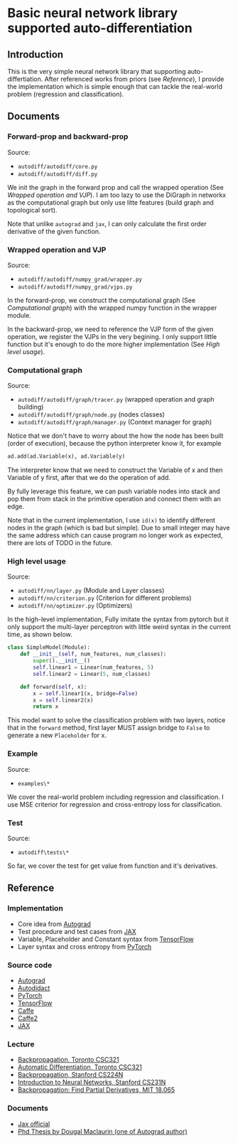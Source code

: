 # Basic neural network library supported auto-differentiation

## Introduction

This is the very simple neural network library that supporting auto-differtiation. After referenced works from priors (see *Reference*), I provide the implementation which is simple enough that can tackle the real-world problem (regression and classification).

## Documents

### Forward-prop and backward-prop

Source:

- `autodiff/autodiff/core.py`
- `autodiff/autodiff/diff.py`

We init the graph in the forward prop and call the wrapped operation (See *Wrapped operation and VJP*). I am too lazy to use the DiGraph in networkx as the computational graph but only use litte features (build graph and topological sort).

Note that unlike `autograd` and `jax`, I can only calculate the first order derivative of the given function.

### Wrapped operation and VJP

Source:

- `autodiff/autodiff/numpy_grad/wrapper.py`
- `autodiff/autodiff/numpy_grad/vjps.py`

In the forward-prop, we construct the computational graph (See *Computational graph*) with the wrapped numpy function in the wrapper module.

In the backward-prop, we need to reference the VJP form of the given operation, we register the VJPs in the very begining. I only support little function but it's enough to do the more higher implementation (See *High level usage*).

### Computational graph

Source: 

- `autodiff/autodiff/graph/tracer.py` (wrapped operation and graph building)
- `autodiff/autodiff/graph/node.py` (nodes classes)
- `autodiff/autodiff/graph/manager.py` (Context manager for graph)

Notice that we don't have to worry about the how the node has been built (order of execution), because the python interpreter know it, for example

```python
ad.add(ad.Variable(x), ad.Variable(y)
```

The interpreter know that we need to construct the Variable of x and then Variable of y first, after that we do the operation of add.

By fully leverage this feature, we can push variable nodes into stack and pop them from stack in the primitive operation and connect them with an edge.

Note that in the current implementation, I use `id(x)` to identify different nodes in the graph (which is bad but simple). Due to small integer may have the same address which can cause program no longer work as expected, there are lots of TODO in the future.

### High level usage

Source:

- `autodiff/nn/layer.py` (Module and Layer classes)
- `autodiff/nn/criterion.py` (Criterion for different problems)
- `autodiff/nn/optimizer.py` (Optimizers)

In the high-level implementation, Fully imitate the syntax from pytorch but it only support the multi-layer perceptron with little weird syntax in the current time, as shown below.

```python
class SimpleModel(Module):
    def __init__(self, num_features, num_classes):
        super().__init__()
        self.linear1 = Linear(num_features, 5)
        self.linear2 = Linear(5, num_classes)

    def forward(self, x):
        x = self.linear1(x, bridge=False)
        x = self.linear2(x)
        return x
```

This model want to solve the classification problem with two layers, notice that in the `forward` method, first layer MUST assign bridge to `False` to generate a new `Placeholder` for x.

### Example

Source:

- `examples\*`

We cover the real-world problem including regression and classification. I use MSE criterior for regression and cross-entropy loss for classification.

### Test

Source:

- `autodiff\tests\*`

So far, we cover the test for get value from function and it's derivatives.

## Reference

### Implementation

- Core idea from [Autograd](https://github.com/HIPS/autograd)
- Test procedure and test cases from [JAX](https://github.com/google/jax)
- Variable, Placeholder and Constant syntax from [TensorFlow](https://github.com/tensorflow/tensorflow)
- Layer syntax and cross entropy from [PyTorch](https://github.com/pytorch/pytorch)


### Source code

- [Autograd](https://github.com/HIPS/autograd)
- [Autodidact](https://github.com/mattjj/autodidact)
- [PyTorch](https://github.com/pytorch/pytorch)
- [TensorFlow](https://github.com/tensorflow/tensorflow)
- [Caffe](https://github.com/BVLC/caffe)
- [Caffe2](https://github.com/pytorch/pytorch/tree/master/caffe2)
- [JAX](https://github.com/google/jax)

### Lecture

- [Backpropagation, Toronto CSC321](http://www.cs.toronto.edu/~rgrosse/courses/csc321_2018/slides/lec06.pdf)
- [Automatic Differentiation, Toronto CSC321](http://www.cs.toronto.edu/~rgrosse/courses/csc321_2018/slides/lec10.pdf)
- [Backpropagation, Stanford CS224N](https://www.youtube.com/watch?v=yLYHDSv-288&list=PLoROMvodv4rOhcuXMZkNm7j3fVwBBY42z&index=5&t=2177s)
- [Introduction to Neural Networks, Stanford CS231N](https://www.youtube.com/watch?v=d14TUNcbn1k&list=PL3FW7Lu3i5JvHM8ljYj-zLfQRF3EO8sYv&index=4)
- [Backpropagation: Find Partial Derivatives, MIT 18.065](https://www.youtube.com/watch?v=lZrIPRnoGQQ&list=PLUl4u3cNGP63oMNUHXqIUcrkS2PivhN3k&index=30&t=0s)

### Documents

- [Jax official](https://jax.readthedocs.io/en/latest/index.html)
- [Phd Thesis by Dougal Maclaurin (one of Autograd author)](https://dougalmaclaurin.com/phd-thesis.pdf)

